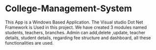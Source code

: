 # College-Management-System
This App is a Windows Based Application. The Visual studio Dot Net Framework is Used in this project. We have created 3 modules named students, teachers, branches. Admin can add,delete ,update, teacher details, student details, regarding fee structure and dashboard, all these functionalities are used.
